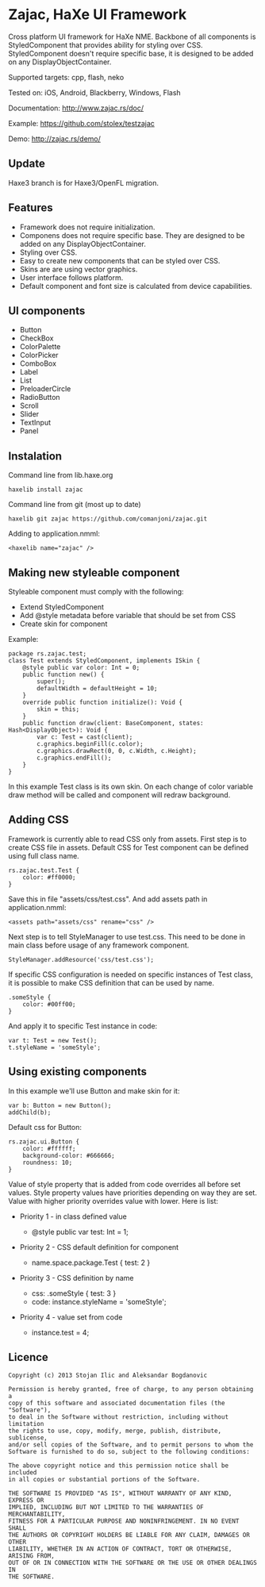 Zajac, HaXe UI Framework
================================
Cross platform UI framework for HaXe NME. Backbone of all components
is StyledComponent that provides ability for styling over CSS.
StyledComponent doesn't require specific base, it is designed to
be added on any DisplayObjectContainer.

Supported targets: cpp, flash, neko

Tested on: iOS, Android, Blackberry, Windows, Flash

Documentation: http://www.zajac.rs/doc/

Example: https://github.com/stolex/testzajac

Demo: http://zajac.rs/demo/

Update
-------------------------
Haxe3 branch is for Haxe3/OpenFL migration.

Features
-------------------------
* Framework does not require initialization.
* Componens does not require specific base. They are designed to be added on any DisplayObjectContainer.
* Styling over CSS.
* Easy to create new components that can be styled over CSS.
* Skins are are using vector graphics.
* User interface follows platform.
* Default component and font size is calculated from device capabilities.

UI components
-------------------------
* Button
* CheckBox
* ColorPalette
* ColorPicker
* ComboBox
* Label
* List
* PreloaderCircle
* RadioButton
* Scroll
* Slider
* TextInput
* Panel

Instalation
-------------------------
Command line from lib.haxe.org

	haxelib install zajac

Command line from git (most up to date)

	haxelib git zajac https://github.com/comanjoni/zajac.git

Adding to application.nmml:

	<haxelib name="zajac" />
	
Making new styleable component
-------------------------
Styleable component must comply with the following:

* Extend StyledComponent
* Add @style metadata before variable that should be set from CSS
* Create skin for component

Example:

	package rs.zajac.test;
	class Test extends StyledComponent, implements ISkin {
		@style public var color: Int = 0;
		public function new() {
			super();
			defaultWidth = defaultHeight = 10;
		}
		override public function initialize(): Void {
			skin = this;
		}
		public function draw(client: BaseComponent, states: Hash<DisplayObject>): Void {
			var c: Test = cast(client);
			c.graphics.beginFill(c.color);
			c.graphics.drawRect(0, 0, c.Width, c.Height);
			c.graphics.endFill();
		}
	}

In this example Test class is its own skin. On each change of color variable
draw method will be called and component will redraw background.
	
Adding CSS
-------------------------
Framework is currently able to read CSS only from assets. First step is to
create CSS file in assets. Default CSS for Test component can be defined
using full class name.

	rs.zajac.test.Test {
		color: #ff0000;
	}

Save this in file "assets/css/test.css". And add assets path in application.nmml:

	<assets path="assets/css" rename="css" />

Next step is to tell StyleManager to use test.css. This need to be done in main 
class before usage of any framework component.
	
	StyleManager.addResource('css/test.css');

If specific CSS configuration is needed on specific instances of Test class, it is
possible to make CSS definition that can be used by name.

	.someStyle {
		color: #00ff00;
	}

And apply it to specific Test instance in code:

	var t: Test = new Test();
	t.styleName = 'someStyle';

Using existing components
-------------------------
In this example we'll use Button and make skin for it:

	var b: Button = new Button();
	addChild(b);

Default css for Button:

	rs.zajac.ui.Button {
		color: #ffffff;
		background-color: #666666;
		roundness: 10;
	}

Value of style property that is added from code overrides all before set values.
Style property values have priorities depending on way they are set. Value with
higher priority overrides value with lower. Here is list:

* Priority 1 - in class defined value
	* @style public var test: Int = 1;

* Priority 2 - CSS default definition for component
	* name.space.package.Test { test: 2 }
	
* Priority 3 - CSS definition by name
	* css: .someStyle { test: 3 }
	* code: instance.styleName = 'someStyle';
	
* Priority 4 - value set from code
	* instance.test = 4;

Licence
-------------------------
    Copyright (c) 2013 Stojan Ilic and Aleksandar Bogdanovic

    Permission is hereby granted, free of charge, to any person obtaining a 
    copy of this software and associated documentation files (the "Software"),
    to deal in the Software without restriction, including without limitation
    the rights to use, copy, modify, merge, publish, distribute, sublicense,
    and/or sell copies of the Software, and to permit persons to whom the
    Software is furnished to do so, subject to the following conditions:

    The above copyright notice and this permission notice shall be included
    in all copies or substantial portions of the Software.

    THE SOFTWARE IS PROVIDED "AS IS", WITHOUT WARRANTY OF ANY KIND, EXPRESS OR
    IMPLIED, INCLUDING BUT NOT LIMITED TO THE WARRANTIES OF MERCHANTABILITY,
    FITNESS FOR A PARTICULAR PURPOSE AND NONINFRINGEMENT. IN NO EVENT SHALL 
    THE AUTHORS OR COPYRIGHT HOLDERS BE LIABLE FOR ANY CLAIM, DAMAGES OR OTHER
    LIABILITY, WHETHER IN AN ACTION OF CONTRACT, TORT OR OTHERWISE, ARISING FROM,
    OUT OF OR IN CONNECTION WITH THE SOFTWARE OR THE USE OR OTHER DEALINGS IN
    THE SOFTWARE.

